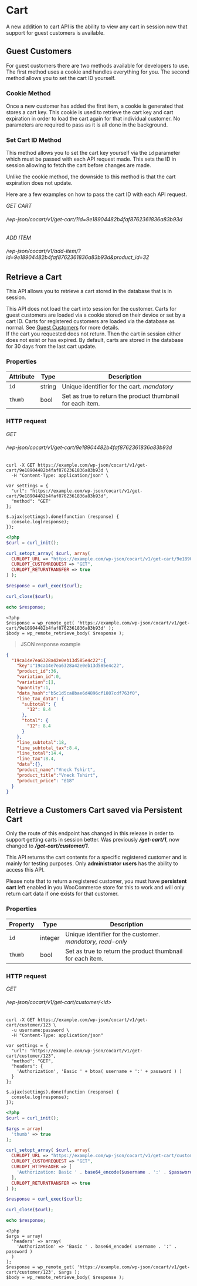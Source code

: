 # Cart #

A new addition to cart API is the ability to view any cart in session now that support for guest customers is available.

## Guest Customers ##

For guest customers there are two methods available for developers to use. The first method uses a cookie and handles everything for you. The second method allows you to set the cart ID yourself.

### Cookie Method ###

Once a new customer has added the first item, a cookie is generated that stores a cart key. This cookie is used to retrieve the cart key and cart expiration in order to load the cart again for that individual customer. No parameters are required to pass as it is all done in the background.

### Set Cart ID Method ###

This method allows you to set the cart key yourself via the `id` parameter which must be passed with each API request made. This sets the ID in session allowing to fetch the cart before changes are made.

<aside class="warning">
	Unlike the cookie method, the downside to this method is that the cart expiration does not update.
</aside>

Here are a few examples on how to pass the cart ID with each API request.

<div class="api-endpoint">
  <div class="endpoint-data">
    <i class="label label-get">GET CART</i>
    <h6>/wp-json/cocart/v1/get-cart/?id=9e18904482b4faf8762361836a83b93d</h6>
  </div>
</div>

<div class="api-endpoint">
  <div class="endpoint-data">
    <i class="label label-post">ADD ITEM</i>
    <h6>/wp-json/cocart/v1/add-item/?id=9e18904482b4faf8762361836a83b93d&product_id=32</h6>
  </div>
</div>

## Retrieve a Cart ##

This API allows you to retrieve a cart stored in the database that is in session.

<aside class="warning">
	This API does not load the cart into session for the customer. Carts for guest customers are loaded via a cookie stored on their device or set by a cart ID. Carts for registered customers are loaded via the database as normal. See <a href="#guest-customers">Guest Customers</a> for more details.
</aside>

<aside class="notice">
	If the cart you requested does not return. Then the cart in session either does not exist or has expired. By default, carts are stored in the database for 30 days from the last cart update.
</aside>

### Properties ###

| Attribute | Type   | Description                                                              |
| --------- | ------ | ------------------------------------------------------------------------ |
| `id`      | string | Unique identifier for the cart. <i class="label label-info">mandatory</i> |
| `thumb`   | bool   | Set as true to return the product thumbnail for each item.               |

### HTTP request ###

<div class="api-endpoint">
  <div class="endpoint-data">
    <i class="label label-get">GET</i>
    <h6>/wp-json/cocart/v1/get-cart/9e18904482b4faf8762361836a83b93d</h6>
  </div>
</div>

```shell
curl -X GET https://example.com/wp-json/cocart/v1/get-cart/9e18904482b4faf8762361836a83b93d \
  -H "Content-Type: application/json" \
```

```javascript--jquery
var settings = {
  "url": "https://example.com/wp-json/cocart/v1/get-cart/9e18904482b4faf8762361836a83b93d",
  "method": "GET"
};

$.ajax(settings).done(function (response) {
  console.log(response);
});
```

```php
<?php
$curl = curl_init();

curl_setopt_array( $curl, array(
  CURLOPT_URL => "https://example.com/wp-json/cocart/v1/get-cart/9e18904482b4faf8762361836a83b93d",
  CURLOPT_CUSTOMREQUEST => "GET",
  CURLOPT_RETURNTRANSFER => true
) );

$response = curl_exec($curl);

curl_close($curl);

echo $response;
```

```php--wp-http-api
<?php
$response = wp_remote_get( 'https://example.com/wp-json/cocart/v1/get-cart/9e18904482b4faf8762361836a83b93d' );
$body = wp_remote_retrieve_body( $response );
```

> JSON response example

```json
{
  "19ca14e7ea6328a42e0eb13d585e4c22":{
    "key":"19ca14e7ea6328a42e0eb13d585e4c22",
    "product_id":36,
    "variation_id":0,
    "variation":[],
    "quantity":1,
    "data_hash":"b5c1d5ca8bae6d4896cf1807cdf763f0",
    "line_tax_data": {
      "subtotal": {
        "12": 8.4
      },
      "total": {
        "12": 8.4
      }
    },
    "line_subtotal":18,
    "line_subtotal_tax":8.4,
    "line_total":14.4,
    "line_tax":8.4,
    "data":{},
    "product_name":"Vneck Tshirt",
    "product_title":"Vneck Tshirt",
    "product_price": "£18"
  }
}
```

## Retrieve a Customers Cart saved via Persistent Cart ##

<aside class="warning">
	Only the route of this endpoint has changed in this release in order to support getting carts in session better. Was previously <strong><em>/get-cart/1</em></strong>, now changed to <strong><em>/get-cart/customer/1</em></strong>.
</aside>

This API returns the cart contents for a specific registered customer and is mainly for testing purposes. Only **administrator users** has the ability to access this API.

<aside class="notice">
	Please note that to return a registered customer, you must have <strong>persistent cart</strong> left enabled in you WooCommerce store for this to work and will only return cart data if one exists for that customer.
</aside>

### Properties ###

| Property  | Type    | Description                                                                   |
| --------- | ------- | ----------------------------------------------------------------------------- |
| `id`      | integer | Unique identifier for the customer. <i class="label label-info">mandatory, read-only</i> |
| `thumb`   | bool    | Set as true to return the product thumbnail for each item.                    |

### HTTP request ###

<div class="api-endpoint">
  <div class="endpoint-data">
    <i class="label label-get">GET</i>
    <h6>/wp-json/cocart/v1/get-cart/customer/&lt;id&gt;</h6>
  </div>
</div>

```shell
curl -X GET https://example.com/wp-json/cocart/v1/get-cart/customer/123 \
  -u username:password \
  -H "Content-Type: application/json"
```

```javascript--jquery
var settings = {
  "url": "https://example.com/wp-json/cocart/v1/get-cart/customer/123",
  "method": "GET",
  "headers": {
    'Authorization', 'Basic ' + btoa( username + ':' + password ) )
  }
};

$.ajax(settings).done(function (response) {
  console.log(response);
});
```

```php
<?php
$curl = curl_init();

$args = array(
  'thumb' => true
);

curl_setopt_array( $curl, array(
  CURLOPT_URL => "https://example.com/wp-json/cocart/v1/get-cart/customer/123",
  CURLOPT_CUSTOMREQUEST => "GET",
  CURLOPT_HTTPHEADER => [
    'Authorization: Basic ' . base64_encode($username . ':' . $password)
  ],
  CURLOPT_RETURNTRANSFER => true
) );

$response = curl_exec($curl);

curl_close($curl);

echo $response;
```

```php--wp-http-api
<?php
$args = array(
  'headers' => array(
    'Authorization' => 'Basic ' . base64_encode( username . ':' . password )
  )
);
$response = wp_remote_get( 'https://example.com/wp-json/cocart/v1/get-cart/customer/123', $args );
$body = wp_remote_retrieve_body( $response );
```
